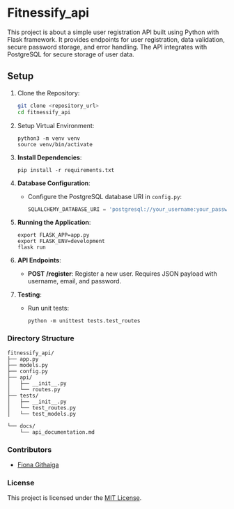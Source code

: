 # Fitnessify_api

This project is about a simple user registration API built using Python with Flask framework. It provides endpoints for user registration, data validation, secure password storage, and error handling. The API integrates with PostgreSQL for secure storage of user data.

## Setup

1. Clone the Repository: 
   ```bash
   git clone <repository_url>
   cd fitnessify_api
   ```

2. Setup Virtual Environment:
   ```
   python3 -m venv venv
   source venv/bin/activate 
   ```

3. **Install Dependencies**:
   ```
   pip install -r requirements.txt
   ```

4. **Database Configuration**:
   - Configure the PostgreSQL database URI in `config.py`:
     ```python
     SQLALCHEMY_DATABASE_URI = 'postgresql://your_username:your_password@localhost/fitnessify'
     ```

5. **Running the Application**:
   ```
   export FLASK_APP=app.py
   export FLASK_ENV=development
   flask run
   ```

6. **API Endpoints**:
   - **POST /register**: Register a new user. Requires JSON payload with username, email, and password.

7. **Testing**:
   - Run unit tests:
     ```
     python -m unittest tests.test_routes
     ```

### Directory Structure

```
fitnessify_api/
├── app.py
├── models.py
├── config.py
├── api/
│   ├── __init__.py
│   └── routes.py
├── tests/
│   ├── __init__.py
│   └── test_routes.py
│   └── test_models.py

└── docs/
    └── api_documentation.md
```

### Contributors

- [Fiona Githaiga](https://github.com/FionaG26)

### License

This project is licensed under the [MIT License](LICENSE).
